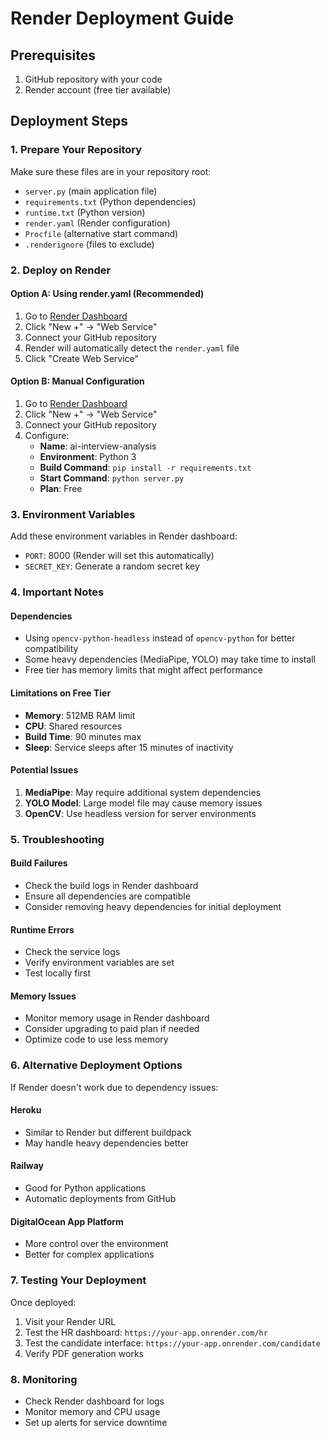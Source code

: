 # Render Deployment Guide

## Prerequisites
1. GitHub repository with your code
2. Render account (free tier available)

## Deployment Steps

### 1. Prepare Your Repository
Make sure these files are in your repository root:
- `server.py` (main application file)
- `requirements.txt` (Python dependencies)
- `runtime.txt` (Python version)
- `render.yaml` (Render configuration)
- `Procfile` (alternative start command)
- `.renderignore` (files to exclude)

### 2. Deploy on Render

#### Option A: Using render.yaml (Recommended)
1. Go to [Render Dashboard](https://dashboard.render.com)
2. Click "New +" → "Web Service"
3. Connect your GitHub repository
4. Render will automatically detect the `render.yaml` file
5. Click "Create Web Service"

#### Option B: Manual Configuration
1. Go to [Render Dashboard](https://dashboard.render.com)
2. Click "New +" → "Web Service"
3. Connect your GitHub repository
4. Configure:
   - **Name**: ai-interview-analysis
   - **Environment**: Python 3
   - **Build Command**: `pip install -r requirements.txt`
   - **Start Command**: `python server.py`
   - **Plan**: Free

### 3. Environment Variables
Add these environment variables in Render dashboard:
- `PORT`: 8000 (Render will set this automatically)
- `SECRET_KEY`: Generate a random secret key

### 4. Important Notes

#### Dependencies
- Using `opencv-python-headless` instead of `opencv-python` for better compatibility
- Some heavy dependencies (MediaPipe, YOLO) may take time to install
- Free tier has memory limits that might affect performance

#### Limitations on Free Tier
- **Memory**: 512MB RAM limit
- **CPU**: Shared resources
- **Build Time**: 90 minutes max
- **Sleep**: Service sleeps after 15 minutes of inactivity

#### Potential Issues
1. **MediaPipe**: May require additional system dependencies
2. **YOLO Model**: Large model file may cause memory issues
3. **OpenCV**: Use headless version for server environments

### 5. Troubleshooting

#### Build Failures
- Check the build logs in Render dashboard
- Ensure all dependencies are compatible
- Consider removing heavy dependencies for initial deployment

#### Runtime Errors
- Check the service logs
- Verify environment variables are set
- Test locally first

#### Memory Issues
- Monitor memory usage in Render dashboard
- Consider upgrading to paid plan if needed
- Optimize code to use less memory

### 6. Alternative Deployment Options

If Render doesn't work due to dependency issues:

#### Heroku
- Similar to Render but different buildpack
- May handle heavy dependencies better

#### Railway
- Good for Python applications
- Automatic deployments from GitHub

#### DigitalOcean App Platform
- More control over the environment
- Better for complex applications

### 7. Testing Your Deployment

Once deployed:
1. Visit your Render URL
2. Test the HR dashboard: `https://your-app.onrender.com/hr`
3. Test the candidate interface: `https://your-app.onrender.com/candidate`
4. Verify PDF generation works

### 8. Monitoring

- Check Render dashboard for logs
- Monitor memory and CPU usage
- Set up alerts for service downtime
